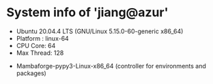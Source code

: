 
# System info of 'jiang@azur'
* Ubuntu 20.04.4 LTS (GNU/Linux 5.15.0-60-generic x86_64)
* Platform : linux-64
* CPU Core: 64
* Max Thread: 128
- Mambaforge-pypy3-Linux-x86_64 (controller for environments and packages)
 

